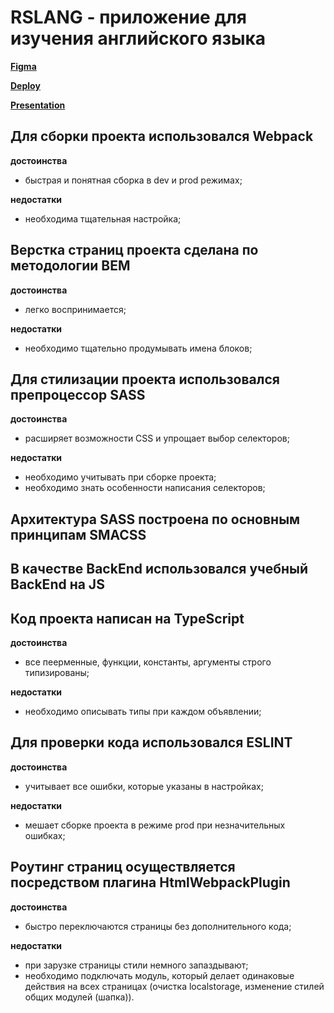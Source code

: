 # RSLANG - приложение для изучения английского языка

[**Figma**](https://www.figma.com/file/4jPiyo9YJfTs91ZpBBgq55/RSS-Lang-prototype)

[**Deploy**](https://rslang-tanik-sam.netlify.app/)

[**Presentation**](https://rslang-tanik-sam-presentation.netlify.app/)

## Для сборки проекта использовался Webpack

**достоинства**
- быстрая и понятная сборка в dev и prod режимах;

**недостатки**
- необходима тщательная настройка;

## Верстка страниц проекта сделана по методологии BEM

**достоинства**
- легко воспринимается;

**недостатки**
- необходимо тщательно продумывать имена блоков;

## Для стилизации проекта использовался препроцессор SASS

**достоинства**
- расширяет возможности CSS и упрощает выбор селекторов;

**недостатки**
- необходимо учитывать при сборке проекта;
- необходимо знать особенности написания селекторов;

## Архитектура SASS построена по основным принципам SMACSS

## В качестве BackEnd использовался учебный BackEnd на JS

## Код проекта написан на TypeScript

**достоинства**
- все пеерменные, функции, константы, аргументы строго типизированы;

**недостатки**
- необходимо описывать типы при каждом объявлении;

## Для проверки кода использовался ESLINT

**достоинства**
- учитывает все ошибки, которые указаны в настройках;

**недостатки**
- мешает сборке проекта в режиме prod при незначительных ошибках;

## Роутинг страниц осуществляется посредством плагина HtmlWebpackPlugin

**достоинства**
- быстро переключаются страницы без дополнительного кода;

**недостатки**
- при зарузке страницы стили немного запаздывают;
- необходимо подключать модуль, который делает одинаковые действия на всех страницах (очистка localstorage, изменение стилей общих модулей (шапка)).
